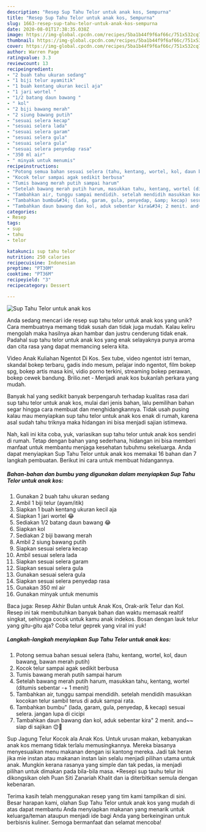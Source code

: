 ```yaml
---
description: "Resep Sup Tahu Telor untuk anak kos, Sempurna"
title: "Resep Sup Tahu Telor untuk anak kos, Sempurna"
slug: 1663-resep-sup-tahu-telor-untuk-anak-kos-sempurna
date: 2020-08-01T17:38:35.038Z
image: https://img-global.cpcdn.com/recipes/5ba1b44f9f6af66c/751x532cq70/sup-tahu-telor-untuk-anak-kos-foto-resep-utama.jpg
thumbnail: https://img-global.cpcdn.com/recipes/5ba1b44f9f6af66c/751x532cq70/sup-tahu-telor-untuk-anak-kos-foto-resep-utama.jpg
cover: https://img-global.cpcdn.com/recipes/5ba1b44f9f6af66c/751x532cq70/sup-tahu-telor-untuk-anak-kos-foto-resep-utama.jpg
author: Warren Page
ratingvalue: 3.3
reviewcount: 13
recipeingredient:
- "2 buah tahu ukuran sedang"
- "1 biji telur ayamitik"
- "1 buah kentang ukuran kecil aja"
- "1 jari wortel "
- "1/2 batang daun bawang "
- " kol"
- "2 biji bawang merah"
- "2 siung bawang putih"
- "sesuai selera kecap"
- "sesuai selera lada"
- "sesuai selera garam"
- "sesuai selera gula"
- "sesuai selera gula"
- "sesuai selera penyedap rasa"
- "350 ml air"
- " minyak untuk menumis"
recipeinstructions:
- "Potong semua bahan sesuai selera (tahu, kentang, wortel, kol, daun bawang, bawan merah putih)"
- "Kocok telur sampai agak sedikit berbusa"
- "Tumis bawang merah putih sampai harum"
- "Setelah bawang merah putih harum, masukkan tahu, kentang, wortel (ditumis sebentar -+ 1 menit)"
- "Tambahkan air, tunggu sampai mendidih. setelah mendidih masukkan kocokan telur sambil terus di aduk sampai rata."
- "Tambahkan bumbu&#34; (lada, garam, gula, penyedap, &amp; kecap) sesuai selera. jangan lupa di cicipi"
- "Tambahkan daun bawang dan kol, aduk sebentar kira&#34; 2 menit. and~~ siap di sajikan 😊🍜"
categories:
- Resep
tags:
- sup
- tahu
- telor

katakunci: sup tahu telor 
nutrition: 250 calories
recipecuisine: Indonesian
preptime: "PT30M"
cooktime: "PT36M"
recipeyield: "3"
recipecategory: Dessert

---
```



![Sup Tahu Telor untuk anak kos](https://img-global.cpcdn.com/recipes/5ba1b44f9f6af66c/751x532cq70/sup-tahu-telor-untuk-anak-kos-foto-resep-utama.jpg)

Anda sedang mencari ide resep sup tahu telor untuk anak kos yang unik? Cara membuatnya memang tidak susah dan tidak juga mudah. Kalau keliru mengolah maka hasilnya akan hambar dan justru cenderung tidak enak. Padahal sup tahu telor untuk anak kos yang enak selayaknya punya aroma dan cita rasa yang dapat memancing selera kita.

Video Anak Kuliahan Ngentot Di Kos. Sex tube, video ngentot istri teman, skandal bokep terbaru, gadis indo mesum, pelajar indo ngentot, film bokep spg, bokep artis masa kini, vidio porno terkini, streaming bokep perawan, bokep cewek bandung. Brilio.net - Menjadi anak kos bukanlah perkara yang mudah.

Banyak hal yang sedikit banyak berpengaruh terhadap kualitas rasa dari sup tahu telor untuk anak kos, mulai dari jenis bahan, lalu pemilihan bahan segar hingga cara membuat dan menghidangkannya. Tidak usah pusing kalau mau menyiapkan sup tahu telor untuk anak kos enak di rumah, karena asal sudah tahu triknya maka hidangan ini bisa menjadi sajian istimewa.


Nah, kali ini kita coba, yuk, variasikan sup tahu telor untuk anak kos sendiri di rumah. Tetap dengan bahan yang sederhana, hidangan ini bisa memberi manfaat untuk membantu menjaga kesehatan tubuhmu sekeluarga. Anda dapat menyiapkan Sup Tahu Telor untuk anak kos memakai 16 bahan dan 7 langkah pembuatan. Berikut ini cara untuk membuat hidangannya.

<!--inarticleads1-->

##### Bahan-bahan dan bumbu yang digunakan dalam menyiapkan Sup Tahu Telor untuk anak kos:

1. Gunakan 2 buah tahu ukuran sedang
1. Ambil 1 biji telur (ayam/itik)
1. Siapkan 1 buah kentang ukuran kecil aja
1. Siapkan 1 jari wortel 😂
1. Sediakan 1/2 batang daun bawang 😂
1. Siapkan  kol
1. Sediakan 2 biji bawang merah
1. Ambil 2 siung bawang putih
1. Siapkan sesuai selera kecap
1. Ambil sesuai selera lada
1. Siapkan sesuai selera garam
1. Siapkan sesuai selera gula
1. Gunakan sesuai selera gula
1. Siapkan sesuai selera penyedap rasa
1. Gunakan 350 ml air
1. Gunakan  minyak untuk menumis


Baca juga: Resep Akhir Bulan untuk Anak Kos, Orak-arik Telur dan Kol. Resep ini tak membutuhkan banyak bahan dan waktu memasak realtif singkat, sehingga cocok untuk kamu anak indekos. Bosan dengan lauk telur yang gitu-gitu aja? Coba telur geprek yang viral ini yuk! 

<!--inarticleads2-->

##### Langkah-langkah menyiapkan Sup Tahu Telor untuk anak kos:

1. Potong semua bahan sesuai selera (tahu, kentang, wortel, kol, daun bawang, bawan merah putih)
1. Kocok telur sampai agak sedikit berbusa
1. Tumis bawang merah putih sampai harum
1. Setelah bawang merah putih harum, masukkan tahu, kentang, wortel (ditumis sebentar -+ 1 menit)
1. Tambahkan air, tunggu sampai mendidih. setelah mendidih masukkan kocokan telur sambil terus di aduk sampai rata.
1. Tambahkan bumbu&#34; (lada, garam, gula, penyedap, &amp; kecap) sesuai selera. jangan lupa di cicipi
1. Tambahkan daun bawang dan kol, aduk sebentar kira&#34; 2 menit. and~~ siap di sajikan 😊🍜


Sup Jagung Telur Kocok ala Anak Kos. Untuk urusan makan, kebanyakan anak kos memang tidak terlalu memusingkannya. Mereka biasanya menyesuaikan menu makanan dengan isi kantong mereka. Jadi tak heran jika mie instan atau makanan instan lain selalu menjadi pilihan utama untuk anak. Mungkin kerana rasanya yang simple dan tak pedas, ia menjadi pilihan untuk dimakan pada bila-bila masa. *Resepi sup tauhu telur ini dikongsikan oleh Puan Siti Zanariah Khalit dan ia diterbitkan semula dengan kebenaran. 

Terima kasih telah menggunakan resep yang tim kami tampilkan di sini. Besar harapan kami, olahan Sup Tahu Telor untuk anak kos yang mudah di atas dapat membantu Anda menyiapkan makanan yang menarik untuk keluarga/teman ataupun menjadi ide bagi Anda yang berkeinginan untuk berbisnis kuliner. Semoga bermanfaat dan selamat mencoba!
